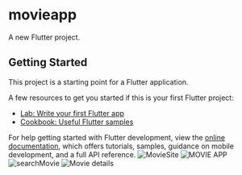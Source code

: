 # movieapp

A new Flutter project.

## Getting Started

This project is a starting point for a Flutter application.

A few resources to get you started if this is your first Flutter project:

- [Lab: Write your first Flutter app](https://docs.flutter.dev/get-started/codelab)
- [Cookbook: Useful Flutter samples](https://docs.flutter.dev/cookbook)

For help getting started with Flutter development, view the
[online documentation](https://docs.flutter.dev/), which offers tutorials,
samples, guidance on mobile development, and a full API reference.
![MovieSite](https://user-images.githubusercontent.com/101344774/168922172-c158c596-abf8-4bf9-b60a-2b006f5426d8.JPG)
![MOVIE APP](https://user-images.githubusercontent.com/101344774/168922177-866ddeb8-d73c-4c7f-a11f-249578f9914e.JPG)
![searchMovie](https://user-images.githubusercontent.com/101344774/169076818-cd9e514e-9adc-4156-bfbb-5afbbbbe574a.JPG)
![Movie details](https://user-images.githubusercontent.com/101344774/169076835-139b84d6-6de7-4fa6-9a5b-9af1826cb2a3.JPG)
